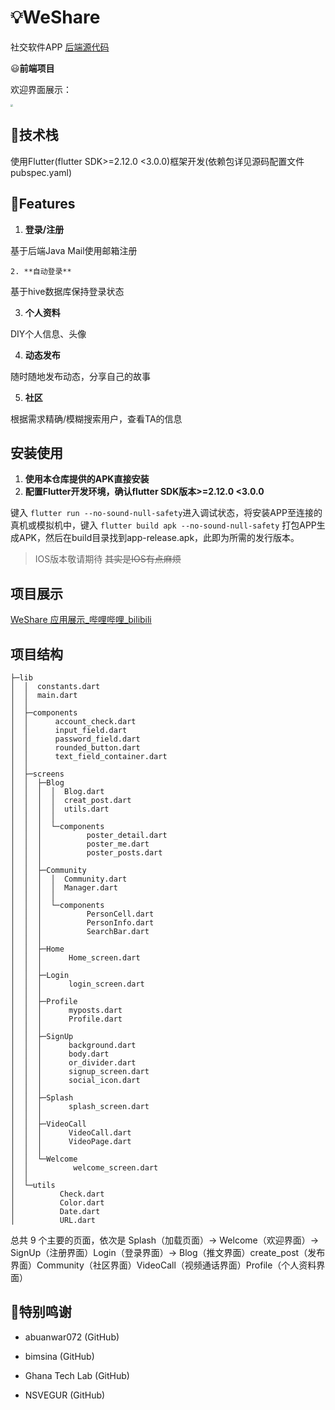 # :bulb:WeShare

社交软件APP
[后端源代码](https://github.com/Star-xing1/weshare_backend)

:smiley:**前端项目**

欢迎界面展示：

<img src="https://s2.loli.net/2022/03/01/oND6Rtk4nFVTU81.jpg" style="zoom: 25%;" />

## :cookie:技术栈

使用Flutter(flutter SDK>=2.12.0 <3.0.0)框架开发(依赖包详见源码配置文件pubspec.yaml)

## :lollipop:Features

1. **登录/注册**

基于后端Java Mail使用邮箱注册

 	2. **自动登录**

基于hive数据库保持登录状态

3. **个人资料**

DIY个人信息、头像

4. **动态发布**

随时随地发布动态，分享自己的故事

5. **社区**

根据需求精确/模糊搜索用户，查看TA的信息

## 安装使用

1. **使用本仓库提供的APK直接安装**
2. **配置Flutter开发环境，确认flutter SDK版本>=2.12.0 <3.0.0**

键入 `flutter run --no-sound-null-safety`进入调试状态，将安装APP至连接的真机或模拟机中，键入 `flutter build apk --no-sound-null-safety` 打包APP生成APK，然后在build目录找到app-release.apk，此即为所需的发行版本。

> IOS版本敬请期待	~~其实是IOS有点麻烦~~

## 项目展示

[WeShare 应用展示_哔哩哔哩_bilibili](https://www.bilibili.com/video/BV1GP4y1E7Ge?p=1&share_medium=android&share_plat=android&share_session_id=e38efb1a-e5d3-490c-97ed-d823aa6ba3b0&share_source=QQ&share_tag=s_i&timestamp=1641435625&unique_k=sCykvFY)

## 项目结构

```
├─lib
│  │  constants.dart
│  │  main.dart
│  │
│  ├─components
│  │      account_check.dart
│  │      input_field.dart
│  │      password_field.dart
│  │      rounded_button.dart
│  │      text_field_container.dart
│  │
│  ├─screens
│  │  ├─Blog
│  │  │  │  Blog.dart
│  │  │  │  creat_post.dart
│  │  │  │  utils.dart
│  │  │  │
│  │  │  └─components
│  │  │          poster_detail.dart
│  │  │          poster_me.dart
│  │  │          poster_posts.dart
│  │  │
│  │  ├─Community
│  │  │  │  Community.dart
│  │  │  │  Manager.dart
│  │  │  │
│  │  │  └─components
│  │  │          PersonCell.dart
│  │  │          PersonInfo.dart
│  │  │          SearchBar.dart
│  │  │
│  │  ├─Home
│  │  │      Home_screen.dart
│  │  │
│  │  ├─Login
│  │  │      login_screen.dart
│  │  │
│  │  ├─Profile
│  │  │      myposts.dart
│  │  │      Profile.dart
│  │  │
│  │  ├─SignUp
│  │  │      background.dart
│  │  │      body.dart
│  │  │      or_divider.dart
│  │  │      signup_screen.dart
│  │  │      social_icon.dart
│  │  │
│  │  ├─Splash
│  │  │      splash_screen.dart
│  │  │
│  │  ├─VideoCall
│  │  │      VideoCall.dart
│  │  │      VideoPage.dart
│  │  │
│  │  └─Welcome
│  │          welcome_screen.dart
│  │
│  └─utils
│          Check.dart
│          Color.dart
│          Date.dart
│          URL.dart
```

总共 9 个主要的页面，依次是 Splash（加载页面）-> Welcome（欢迎界面）-> SignUp（注册界面）Login（登录界面）-> Blog（推文界面）create_post（发布界面）Community（社区界面）VideoCall（视频通话界面）Profile（个人资料界面）

## :cake:特别鸣谢

- abuanwar072 (GitHub)

- bimsina (GitHub)

- Ghana Tech Lab (GitHub)

- NSVEGUR (GitHub)
